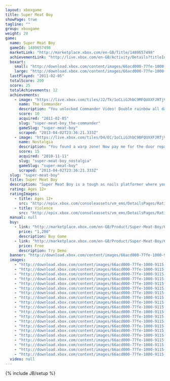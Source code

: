 ```yaml
---
layout: xboxgame
title: Super Meat Boy
showPage: true
tagline: ""
group: xboxgame
weight: 20
game: 
  name: Super Meat Boy
  gameId: 1480657498
  marketLink: "http://marketplace.xbox.com/en-GB/Title/1480657498"
  achievementLink: "http://live.xbox.com/en-GB/Activity/Details?titleId=1480657498"
  boxart: 
    small: "http://download.xbox.com/content/images/66acd000-77fe-1000-9115-d80258410a5a/1033/boxartsm.jpg"
    large: "http://download.xbox.com/content/images/66acd000-77fe-1000-9115-d80258410a5a/1033/boxartlg.jpg"
  lastPlayed: "2011-02-05"
  totalScore: 200
  score: 25
  totalAchievements: 12
  achievements: 
    - image: "https://live.xbox.com/tiles/J2/Tk/1oCLiGJhbC9MFQUXXFJRTjVhL2FjaC8wLzgAAAAA5+fn+ctkPA==.jpg"
      name: The Commander
      description: "You unlocked Commander Video! Double rainbow all da way!"
      score: 10
      acquired: "2011-02-05"
      slug: "super-meat-boy_the-commander"
      gameSlug: "super-meat-boy"
      scraped: "2013-04-02T23:36:21.333Z"
    - image: "https://live.xbox.com/tiles/D4/EC/1oCLiGJhbC9BFQUXXFJRTjVhL2FjaC8wLzUAAAAA5+fn+S2BFA==.jpg"
      name: Nostalgia
      description: "You found a warp zone! Now pay me for the door repair!"
      score: 15
      acquired: "2010-11-11"
      slug: "super-meat-boy_nostalgia"
      gameSlug: "super-meat-boy"
      scraped: "2013-04-02T23:36:21.333Z"
  slug: "super-meat-boy"
  title: Super Meat Boy
  description: "Super Meat Boy is a tough as nails platformer where you play as an animated cube of meat who&apos;s trying to save his girlfriend (who happens to be made of bandages) from an evil fetus in a jar wearing a tux.    Our meaty hero will leap from walls, over seas of buzz saws, through crumbling caves and pools of old needles. Sacrificing his own well being to save his damsel in distress. Super Meat Boy brings the old school difficulty of classic retro titles we all know and love and stream lines them down to the essential no bull straight forward twitch reflex platforming.    Ramping up in difficulty from hard to soul crushing SMB will drag Meat boy though haunted hospitals, salt factories and even hell itself. And if 300+ single player levels weren&apos;t enough SMB also throws in epic boss fights, tons of unlock able secrets, warp zones and hidden characters."
  rating: Ages 12+
  ratingImages: 
    - title: Ages 12+
      src: "http://epix.xbox.com/consoleassets/vm_ems/DetailsPages/RatingSystemID/14/default/Values/14003.png"
    - title: Violence
      src: "http://epix.xbox.com/consoleassets/vm_ems/DetailsPages/RatingSystemID/14/default/Descriptors/14005.png"
  manual: null
  buy: 
    - link: "http://marketplace.xbox.com/en-GB/Product/Super-Meat-Boy/66acd000-77fe-1000-9115-d80258410a5a?purchase=1&amp;DownloadType=Game"
      price: "1,200"
      description: Buy Game
    - link: "http://marketplace.xbox.com/en-GB/Product/Super-Meat-Boy/66acd000-77fe-1000-9115-d80258410a5a?purchase=1&amp;DownloadType=GameDemo"
      price: Free
      description: Try Demo
  banner: "http://download.xbox.com/content/images/66acd000-77fe-1000-9115-d80258410a5a/1033/banner.png"
  images: 
    - "http://download.xbox.com/content/images/66acd000-77fe-1000-9115-d80258410a5a/1033/screenlg1.jpg"
    - "http://download.xbox.com/content/images/66acd000-77fe-1000-9115-d80258410a5a/1033/screenlg2.jpg"
    - "http://download.xbox.com/content/images/66acd000-77fe-1000-9115-d80258410a5a/1033/screenlg3.jpg"
    - "http://download.xbox.com/content/images/66acd000-77fe-1000-9115-d80258410a5a/1033/screenlg4.jpg"
    - "http://download.xbox.com/content/images/66acd000-77fe-1000-9115-d80258410a5a/1033/screenlg5.jpg"
    - "http://download.xbox.com/content/images/66acd000-77fe-1000-9115-d80258410a5a/1033/screenlg6.jpg"
    - "http://download.xbox.com/content/images/66acd000-77fe-1000-9115-d80258410a5a/1033/screenlg7.jpg"
    - "http://download.xbox.com/content/images/66acd000-77fe-1000-9115-d80258410a5a/1033/screenlg8.jpg"
    - "http://download.xbox.com/content/images/66acd000-77fe-1000-9115-d80258410a5a/1033/screenlg9.jpg"
    - "http://download.xbox.com/content/images/66acd000-77fe-1000-9115-d80258410a5a/1033/screenlg10.jpg"
    - "http://download.xbox.com/content/images/66acd000-77fe-1000-9115-d80258410a5a/1033/screenlg11.jpg"
    - "http://download.xbox.com/content/images/66acd000-77fe-1000-9115-d80258410a5a/1033/screenlg12.jpg"
    - "http://download.xbox.com/content/images/66acd000-77fe-1000-9115-d80258410a5a/1033/screenlg13.jpg"
    - "http://download.xbox.com/content/images/66acd000-77fe-1000-9115-d80258410a5a/1033/screenlg14.jpg"
    - "http://download.xbox.com/content/images/66acd000-77fe-1000-9115-d80258410a5a/1033/screenlg15.jpg"
    - "http://download.xbox.com/content/images/66acd000-77fe-1000-9115-d80258410a5a/1033/screenlg16.jpg"
    - "http://download.xbox.com/content/images/66acd000-77fe-1000-9115-d80258410a5a/1033/screenlg17.jpg"
    - "http://download.xbox.com/content/images/66acd000-77fe-1000-9115-d80258410a5a/1033/screenlg18.jpg"
    - "http://download.xbox.com/content/images/66acd000-77fe-1000-9115-d80258410a5a/1033/screenlg19.jpg"
    - "http://download.xbox.com/content/images/66acd000-77fe-1000-9115-d80258410a5a/1033/screenlg20.jpg"
  video: null
---
```

{% include JB/setup %}